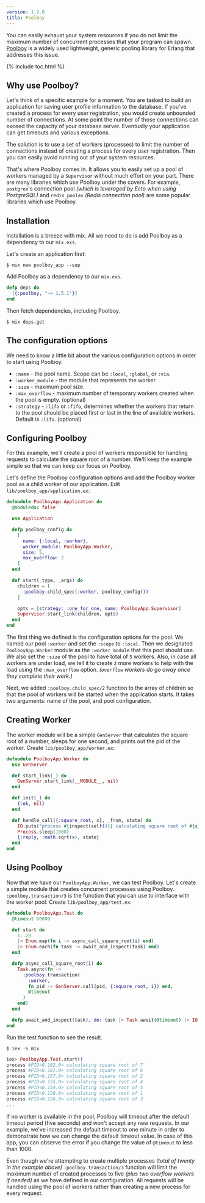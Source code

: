 ```yaml
---
version: 1.2.0
title: Poolboy
---
```


You can easily exhaust your system resources if you do not limit the maximum number of concurrent processes that your program can spawn.
[Poolboy](https://github.com/devinus/poolboy) is a widely used lightweight, generic pooling library for Erlang that addresses this issue.

{% include toc.html %}

## Why use Poolboy?

Let's think of a specific example for a moment.
You are tasked to build an application for saving user profile information to the database.
If you've created a process for every user registration, you would create unbounded number of connections.
At some point the number of those connections can exceed the capacity of your database server.
Eventually your application can get timeouts and various exceptions.

The solution is to use a set of workers (processes) to limit the number of connections instead of creating a process for every user registration.
Then you can easily avoid running out of your system resources.

That's where Poolboy comes in.
It allows you to easily set up a pool of workers managed by a `Supervisor` without much effort on your part.
There are many libraries which use Poolboy under the covers.
For example, `postgrex`'s connection pool *(which is leveraged by Ecto when using PostgreSQL)* and `redis_poolex` *(Redis connection pool)* are some popular libraries which use Poolboy.

## Installation

Installation is a breeze with mix.
All we need to do is add Poolboy as a dependency to our `mix.exs`.

Let's create an application first:

```shell
$ mix new poolboy_app --sup
```

Add Poolboy as a dependency to our `mix.exs`.

```elixir
defp deps do
  [{:poolboy, "~> 1.5.1"}]
end
```

Then fetch dependencies, including Poolboy.
```shell
$ mix deps.get
```

## The configuration options

We need to know a little bit about the various configuration options in order to start using Poolboy.

* `:name` - the pool name.
Scope can be `:local`, `:global`, or `:via`.
* `:worker_module` - the module that represents the worker.
* `:size` - maximum pool size.
* `:max_overflow` - maximum number of temporary workers created when the pool is empty.
(optional)
* `:strategy` - `:lifo` or `:fifo`, determines whether the workers that return to the pool should be placed first or last in the line of available workers.
Default is `:lifo`.
(optional)

## Configuring Poolboy

For this example, we'll create a pool of workers responsible for handling requests to calculate the square root of a number.
We'll keep the example simple so that we can keep our focus on Poolboy.

Let's define the Poolboy configuration options and add the Poolboy worker pool as a child worker of our application.
Edit `lib/poolboy_app/application.ex`:

```elixir
defmodule PoolboyApp.Application do
  @moduledoc false

  use Application

  defp poolboy_config do
    [
      name: {:local, :worker},
      worker_module: PoolboyApp.Worker,
      size: 5,
      max_overflow: 2
    ]
  end

  def start(_type, _args) do
    children = [
      :poolboy.child_spec(:worker, poolboy_config())
    ]

    opts = [strategy: :one_for_one, name: PoolboyApp.Supervisor]
    Supervisor.start_link(children, opts)
  end
end
```

The first thing we defined is the configuration options for the pool.
We named our pool `:worker` and set the `:scope` to `:local`.
Then we designated `PoolboyApp.Worker` module as the `:worker_module` that this pool should use.
We also set the `:size` of the pool to have total of `5` workers.
Also, in case all workers are under load, we tell it to create `2` more workers to help with the load using the `:max_overflow` option.
*(`overflow` workers do go away once they complete their work.)*

Next, we added `:poolboy.child_spec/2` function to the array of children so that the pool of workers will be started when the application starts.
It takes two arguments: name of the pool, and pool configuration.

## Creating Worker
The worker module will be a simple `GenServer` that calculates the square root of a number, sleeps for one second, and prints out the pid of the worker.
Create `lib/poolboy_app/worker.ex`:

```elixir
defmodule PoolboyApp.Worker do
  use GenServer

  def start_link(_) do
    GenServer.start_link(__MODULE__, nil)
  end

  def init(_) do
    {:ok, nil}
  end

  def handle_call({:square_root, x}, _from, state) do
    IO.puts("process #{inspect(self())} calculating square root of #{x}")
    Process.sleep(1000)
    {:reply, :math.sqrt(x), state}
  end
end
```

## Using Poolboy

Now that we have our `PoolboyApp.Worker`, we can test Poolboy.
Let's create a simple module that creates concurrent processes using Poolboy.
`:poolboy.transaction/3` is the function that you can use to interface with the worker pool.
Create `lib/poolboy_app/test.ex`:

```elixir
defmodule PoolboyApp.Test do
  @timeout 60000

  def start do
    1..20
    |> Enum.map(fn i -> async_call_square_root(i) end)
    |> Enum.each(fn task -> await_and_inspect(task) end)
  end

  defp async_call_square_root(i) do
    Task.async(fn ->
      :poolboy.transaction(
        :worker,
        fn pid -> GenServer.call(pid, {:square_root, i}) end,
        @timeout
      )
    end)
  end

  defp await_and_inspect(task), do: task |> Task.await(@timeout) |> IO.inspect()
end
```

Run the test function to see the result.

```shell
$ iex -S mix
```

```elixir
iex> PoolboyApp.Test.start()
process #PID<0.182.0> calculating square root of 7
process #PID<0.181.0> calculating square root of 6
process #PID<0.157.0> calculating square root of 2
process #PID<0.155.0> calculating square root of 4
process #PID<0.154.0> calculating square root of 5
process #PID<0.158.0> calculating square root of 1
process #PID<0.156.0> calculating square root of 3
...
```

If no worker is available in the pool, Poolboy will timeout after the default timeout period (five seconds) and won't accept any new requests.
In our example, we've increased the default timeout to one minute in order to demonstrate how we can change the default timeout value.
In case of this app, you can observe the error if you change the value of `@timeout` to less than 1000.

Even though we're attempting to create multiple processes *(total of twenty in the example above)* `:poolboy.transaction/3` function will limit the maximum number of created processes to five *(plus two overflow workers if needed)* as we have defined in our configuration.
All requests will be handled using the pool of workers rather than creating a new process for every request.
